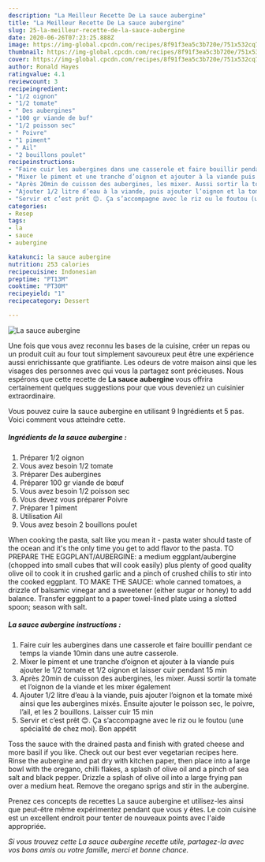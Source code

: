 ```yaml
---
description: "La Meilleur Recette De La sauce aubergine"
title: "La Meilleur Recette De La sauce aubergine"
slug: 25-la-meilleur-recette-de-la-sauce-aubergine
date: 2020-06-26T07:23:25.888Z
image: https://img-global.cpcdn.com/recipes/8f91f3ea5c3b720e/751x532cq70/la-sauce-aubergine-photo-principale-de-la-recette.jpg
thumbnail: https://img-global.cpcdn.com/recipes/8f91f3ea5c3b720e/751x532cq70/la-sauce-aubergine-photo-principale-de-la-recette.jpg
cover: https://img-global.cpcdn.com/recipes/8f91f3ea5c3b720e/751x532cq70/la-sauce-aubergine-photo-principale-de-la-recette.jpg
author: Ronald Hayes
ratingvalue: 4.1
reviewcount: 3
recipeingredient:
- "1/2 oignon"
- "1/2 tomate"
- " Des aubergines"
- "100 gr viande de buf"
- "1/2 poisson sec"
- " Poivre"
- "1 piment"
- " Ail"
- "2 bouillons poulet"
recipeinstructions:
- "Faire cuir les aubergines dans une casserole et faire bouillir pendant ce temps la viande 10min dans une autre casserole."
- "Mixer le piment et une tranche d’oignon et ajouter à la viande puis ajouter le 1/2 tomate et 1/2 oignon et laisser cuir pendant 15 min"
- "Après 20min de cuisson des aubergines, les mixer. Aussi sortir la tomate et l’oignon de la viande et les mixer également"
- "Ajouter 1/2 litre d’eau à la viande, puis ajouter l’oignon et la tomate mixé ainsi que les aubergines mixés. Ensuite ajouter le poisson sec, le poivre, l’ail, et les 2 bouillons. Laisser cuir 15 min"
- "Servir et c’est prêt 😊. Ça s’accompagne avec le riz ou le foutou (une spécialité de chez moi). Bon appétit"
categories:
- Resep
tags:
- la
- sauce
- aubergine

katakunci: la sauce aubergine 
nutrition: 253 calories
recipecuisine: Indonesian
preptime: "PT13M"
cooktime: "PT30M"
recipeyield: "1"
recipecategory: Dessert

---
```



![La sauce aubergine](https://img-global.cpcdn.com/recipes/8f91f3ea5c3b720e/751x532cq70/la-sauce-aubergine-photo-principale-de-la-recette.jpg)

Une fois que vous avez reconnu les bases de la cuisine, créer un repas ou un produit cuit au four tout simplement savoureux peut être une expérience aussi enrichissante que gratifiante. Les odeurs de votre maison ainsi que les visages des personnes avec qui vous la partagez sont précieuses. Nous espérons que cette recette de <strong> La sauce aubergine </strong> vous offrira certainement quelques suggestions pour que vous deveniez un cuisinier extraordinaire.

<!--inarticleads1-->

Vous pouvez cuire la sauce aubergine en utilisant 9 Ingrédients et 5 pas. Voici comment vous atteindre cette.

##### Ingrédients de la sauce aubergine :

1. Préparer 1/2 oignon
1. Vous avez besoin 1/2 tomate
1. Préparer  Des aubergines
1. Préparer 100 gr viande de bœuf
1. Vous avez besoin 1/2 poisson sec
1. Vous devez vous préparer  Poivre
1. Préparer 1 piment
1. Utilisation  Ail
1. Vous avez besoin 2 bouillons poulet


When cooking the pasta, salt like you mean it - pasta water should taste of the ocean and it&#39;s the only time you get to add flavor to the pasta. TO PREPARE THE EGGPLANT/AUBERGINE: a medium eggplant/aubergine (chopped into small cubes that will cook easily) plus plenty of good quality olive oil to cook it in crushed garlic and a pinch of crushed chilis to stir into the cooked eggplant. TO MAKE THE SAUCE: whole canned tomatoes, a drizzle of balsamic vinegar and a sweetener (either sugar or honey) to add balance. Transfer eggplant to a paper towel-lined plate using a slotted spoon; season with salt. 

<!--inarticleads2-->

##### La sauce aubergine instructions :

1. Faire cuir les aubergines dans une casserole et faire bouillir pendant ce temps la viande 10min dans une autre casserole.
1. Mixer le piment et une tranche d’oignon et ajouter à la viande puis ajouter le 1/2 tomate et 1/2 oignon et laisser cuir pendant 15 min
1. Après 20min de cuisson des aubergines, les mixer. Aussi sortir la tomate et l’oignon de la viande et les mixer également
1. Ajouter 1/2 litre d’eau à la viande, puis ajouter l’oignon et la tomate mixé ainsi que les aubergines mixés. Ensuite ajouter le poisson sec, le poivre, l’ail, et les 2 bouillons. Laisser cuir 15 min
1. Servir et c’est prêt 😊. Ça s’accompagne avec le riz ou le foutou (une spécialité de chez moi). Bon appétit


Toss the sauce with the drained pasta and finish with grated cheese and more basil if you like. Check out our best ever vegetarian recipes here. Rinse the aubergine and pat dry with kitchen paper, then place into a large bowl with the oregano, chilli flakes, a splash of olive oil and a pinch of sea salt and black pepper. Drizzle a splash of olive oil into a large frying pan over a medium heat. Remove the oregano sprigs and stir in the aubergine. 

<!--inarticleads1-->

<p>
Prenez ces concepts de recettes La sauce aubergine et utilisez-les ainsi que peut-être même expérimentez pendant que vous y êtes. Le coin cuisine est un excellent endroit pour tenter de nouveaux points avec l'aide appropriée.
</p>

<p>
<i>Si vous trouvez cette La sauce aubergine recette utile, partagez-la avec vos bons amis ou votre famille, merci et bonne chance.</i>
</p>
